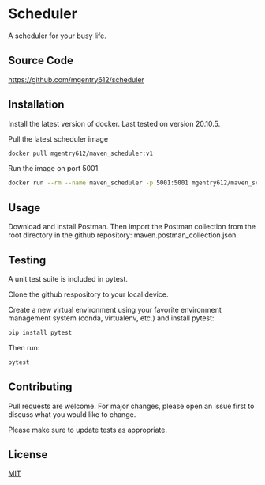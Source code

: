 # Scheduler

A scheduler for your busy life.


## Source Code
https://github.com/mgentry612/scheduler

## Installation

Install the latest version of docker. Last tested on version 20.10.5.

Pull the latest scheduler image

```bash
docker pull mgentry612/maven_scheduler:v1
```

Run the image on port 5001
```bash
docker run --rm --name maven_scheduler -p 5001:5001 mgentry612/maven_scheduler:v1
```

## Usage
Download and install Postman. Then import the Postman collection from the root directory in the github repository: maven.postman_collection.json.

## Testing
A unit test suite is included in pytest.

Clone the github respository to your local device.

Create a new virtual environment using your favorite environment management system (conda, virtualenv, etc.) and install pytest:
```bash
pip install pytest
```
Then run:
```bash
pytest
```

## Contributing
Pull requests are welcome. For major changes, please open an issue first to discuss what you would like to change.

Please make sure to update tests as appropriate.

## License
[MIT](https://choosealicense.com/licenses/mit/)
